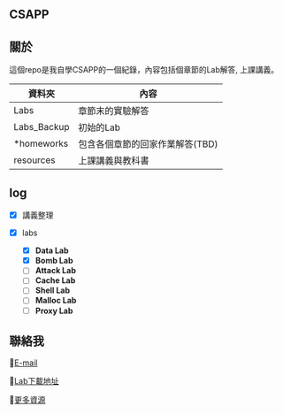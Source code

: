 ## CSAPP

## 關於

這個repo是我自學CSAPP的一個紀錄，內容包括個章節的Lab解答, 上課講義。


| 資料夾      | 內容                                       |
| ------------- | -------------------------------------------- |
| Labs        | 章節末的實驗解答                           |
| Labs_Backup | 初始的Lab                                  |
| *homeworks  | 包含各個章節的回家作業解答(TBD)           |
| resources   | 上課講義與教科書                           |

## log

* [x] 講義整理
* [X] labs

  * [X] **Data Lab**
  * [x] **Bomb Lab**
  * [ ] **Attack Lab**
  * [ ] **Cache Lab**
  * [ ] **Shell Lab**
  * [ ] **Malloc Lab**
  * [ ] **Proxy Lab**

## 聯絡我

📌[E-mail](linhoway@gmai)

📌[Lab下載地址](http://csapp.cs.cmu.edu/3e/students.html)

📌[更多資源](https://equinox-mahogany-b74.notion.site/CMU-15-213-Intro-to-Computer-Systems-c0d76b0ec3f840ff8f5c46113a9b43c3)
